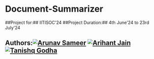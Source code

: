 # Document-Summarizer
##Project for:## IITISOC'24
##Project Duration:## 4th June'24 to 23rd July'24
## Authors:[![Arunav Sameer](https://github.com/arunavsameer.png?size=50)](https://github.com/arunavsameer) [![Arihant Jain](https://github.com/Arihant779.png?size=50)](https://github.com/Arihant779) [![Tanishq Godha](https://github.com/Tanishq-Godha.png?size=50)](https://github.com/Tanishq-Godha)

